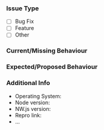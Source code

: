 ### Issue Type

- [ ] Bug Fix
- [ ] Feature
- [ ] Other

### Current/Missing Behaviour

### Expected/Proposed Behaviour

### Additional Info

- Operating System:
- Node version:
- NW.js version:
- Repro link:
- ...
